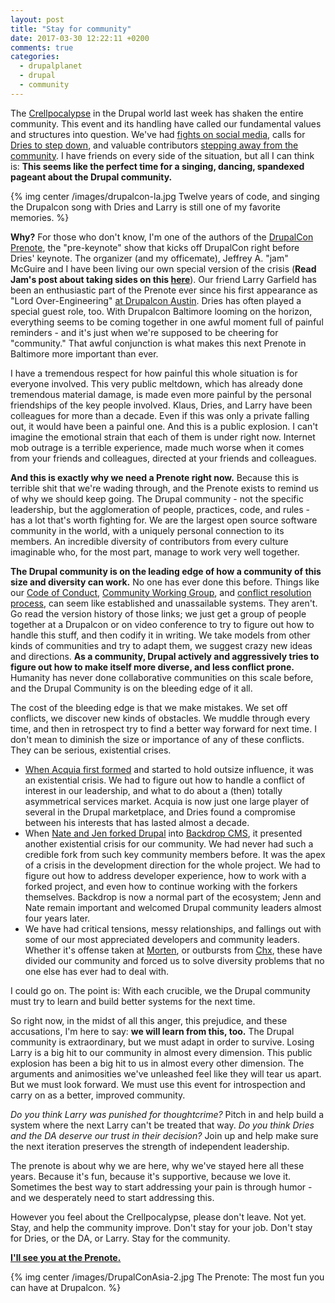 ```yaml
---
layout: post
title: "Stay for community"
date: 2017-03-30 12:22:11 +0200
comments: true
categories: 
  - drupalplanet
  - drupal
  - community
---
```

The [Crellpocalypse](https://www.garfieldtech.com/blog/tmi-outing) in the Drupal world last week has shaken the entire community. This event and its handling have called our fundamental values and structures into question. We've had [fights on social media](https://www.reddit.com/r/drupal/comments/60y9mq/larry_garfield_on_harassment_in_the_drupal_project/), calls for [Dries to step down](https://mikkel.hoegh.org/2017/03/23/vote-no-confidence-drupal-association-leadership), and valuable contributors [stepping away from the community](https://janezurevc.name/time-take-some-time-drupal-community). I have friends on every side of the situation, but all I can think is: **This seems like the perfect time for a singing, dancing, spandexed pageant about the Drupal community.**

{% img center /images/drupalcon-la.jpg Twelve years of code, and singing the Drupalcon song with Dries and Larry is still one of my favorite memories. %} 

**Why?** For those who don't know, I'm one of the authors of the [DrupalCon Prenote](https://www.youtube.com/playlist?list=PLjVW3kqu-3e_Q41ETbML6RfbRssEdVvC4), the "pre-keynote" show that kicks off DrupalCon right before Dries' keynote. The organizer (and my officemate), Jeffrey A. "jam" McGuire and I have been living our own special version of the crisis (**Read Jam's post about taking sides on this [here](https://medium.com/@horncologne/drupal-im-taking-sides-f46194122a05)**). Our friend Larry Garfield has been an enthusiastic part of the Prenote ever since his first appearance as "Lord Over-Engineering" [at Drupalcon Austin](https://www.youtube.com/watch?v=i5bW41KYUE0&list=PLjVW3kqu-3e_Q41ETbML6RfbRssEdVvC4&index=20). Dries has often played a special guest role, too. With Drupalcon Baltimore looming on the horizon, everything seems to be coming together in one awful moment full of painful reminders - and it's just when we're supposed to be cheering for "community." That awful conjunction is what makes this next Prenote in Baltimore more important than ever.


I have a tremendous respect for how painful this whole situation is for everyone involved. This very public meltdown, which has already done tremendous material damage, is made even more painful by the personal friendships of the key people involved. Klaus, Dries, and Larry have been colleagues for more than a decade. Even if this was only a private falling out, it would have been a painful one. And this is a public explosion. I can't imagine the emotional strain that each of them is under right now. Internet mob outrage is a terrible experience, made much worse when it comes from your friends and colleagues, directed at your friends and colleagues.

**And this is exactly why we need a Prenote right now.** Because this is terrible shit that we're wading through, and the Prenote exists to remind us of why we should keep going. The Drupal community - not the specific leadership, but the agglomeration of people, practices, code, and rules - has a lot that's worth fighting for. We are the largest open source software community in the world, with a uniquely personal connection to its members. An incredible diversity of contributors from every culture imaginable who, for the most part, manage to work very well together. 

**The Drupal community is on the leading edge of how a community of this size and diversity can work.**  No one has ever done this before. Things like our [Code of Conduct](https://www.drupal.org/dcoc), [Community Working Group](https://www.drupal.org/governance/community-working-group), and [conflict resolution process](https://www.drupal.org/conflict-resolution), can seem like established and unassailable systems. They aren't. Go read the version history of those links; we just get a group of people together at a Drupalcon or on video conference to try to figure out how to handle this stuff, and then codify it in writing. We take models from other kinds of communities and try to adapt them, we suggest crazy new ideas and directions. **As a community, Drupal actively and aggressively tries to figure out how to make itself more diverse, and less conflict prone.** Humanity has never done collaborative communities on this scale before, and the Drupal Community is on the bleeding edge of it all.

The cost of the bleeding edge is that we make mistakes. We set off conflicts, we discover new kinds of obstacles. We muddle through every time, and then in retrospect try to find a better way forward for next time. I don't mean to diminish the size or importance of any of these conflicts. They can be serious, existential crises.

* [When Acquia first formed](http://buytaert.net/acquia-my-drupal-startup) and started to hold outsize influence, it was an existential crisis. We had to figure out how to handle a conflict of interest in our leadership, and what to do about a (then) totally asymmetrical services market. Acquia is now just one large player of several in the Drupal marketplace, and Dries found a compromise between his interests that has lasted almost a decade.
* When [Nate and Jen forked Drupal](http://www.jenlampton.com/blog/introducing-backdrop-cms-drupal-fork) into [Backdrop CMS](https://backdropcms.org/), it presented another existential crisis for our community. We had never had such a credible fork from such key community members before. It was the apex of a crisis in the development direction for the whole project. We had to figure out how to address developer experience, how to work with a forked project, and even how to continue working with the forkers themselves. Backdrop is now a normal part of the ecosystem; Jenn and Nate remain important and welcomed Drupal community leaders almost four years later.
* We have had critical tensions, messy relationships, and fallings out with some of our most appreciated developers and community leaders. Whether it's offense taken at [Morten](https://web-beta.archive.org/web/20151105173458/http://morten.dk/blog/language-twitter-misunderstanding-drupal-community), or outbursts from [Chx](https://www.reddit.com/r/drupal/comments/5e8dcd/a_fundamental_cultural_shift_in_drupal_or_my/), these have divided our community and forced us to solve diversity problems that no one else has ever had to deal with. 

I could go on. The point is: With each crucible, we the Drupal community must try to learn and build better systems for the next time. 

So right now, in the midst of all this anger, this prejudice, and these accusations, I'm here to say: **we will learn from this, too.** The Drupal community is extraordinary, but we must adapt in order to survive. Losing Larry is a big hit to our community in almost every dimension. This public explosion has been a big hit to us in almost every other dimension. The arguments and animosities we've unleashed feel like they will tear us apart. But we must look forward. We must use this event for introspection and carry on as a better, improved community.

*Do you think Larry was punished for thoughtcrime?* Pitch in and help build a system where the next Larry can't be treated that way. *Do you think Dries and the DA deserve our trust in their decision?* Join up and help make sure the next iteration preserves the strength of independent leadership.

The prenote is about why we are here, why we've stayed here all these years. Because it's fun, because it's supportive, because we love it. Sometimes the best way to start addressing your pain is through humor - and we desperately need to start addressing this.

However you feel about the Crellpocalypse, please don't leave. Not yet. Stay, and help the community improve. Don't stay for your job. Don't stay for Dries, or the DA, or Larry. Stay for the community. 

**[I'll see you at the Prenote.](https://events.drupal.org/baltimore2017/balti-more-prenote-balti-most-fun-drupalcon)**

{% img center /images/DrupalConAsia-2.jpg The Prenote: The most fun you can have at Drupalcon. %}
